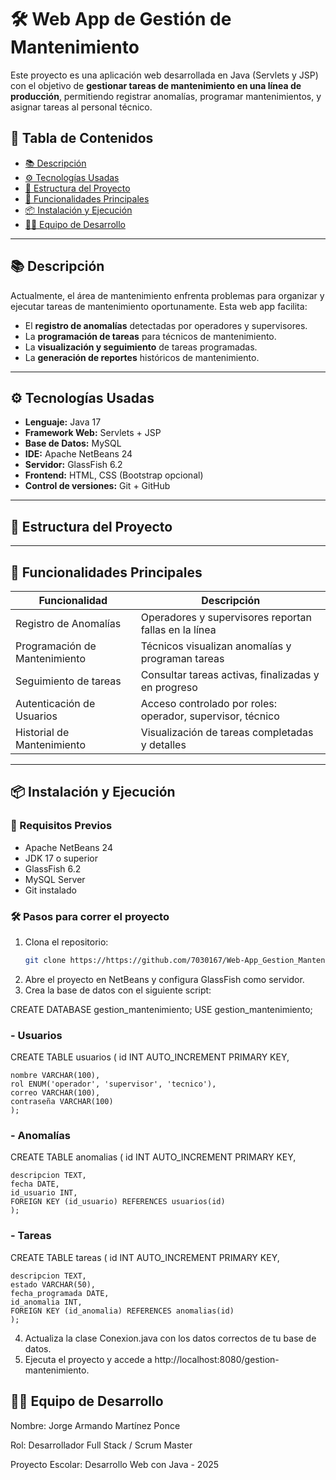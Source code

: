 # 🛠️ Web App de Gestión de Mantenimiento

Este proyecto es una aplicación web desarrollada en Java (Servlets y JSP) con el objetivo de **gestionar tareas de mantenimiento en una línea de producción**, permitiendo registrar anomalías, programar mantenimientos, y asignar tareas al personal técnico.

## 📌 Tabla de Contenidos

- [📚 Descripción](#-descripción)
- [⚙️ Tecnologías Usadas](#-tecnologías-usadas)
- [📁 Estructura del Proyecto](#-estructura-del-proyecto)
- [🧩 Funcionalidades Principales](#-funcionalidades-principales)
- [📦 Instalación y Ejecución](#-instalación-y-ejecución)
- [🧑‍💻 Equipo de Desarrollo](#-equipo-de-desarrollo)

---

## 📚 Descripción

Actualmente, el área de mantenimiento enfrenta problemas para organizar y ejecutar tareas de mantenimiento oportunamente. Esta web app facilita:

- El **registro de anomalías** detectadas por operadores y supervisores.
- La **programación de tareas** para técnicos de mantenimiento.
- La **visualización y seguimiento** de tareas programadas.
- La **generación de reportes** históricos de mantenimiento.

---

## ⚙️ Tecnologías Usadas

- **Lenguaje:** Java 17
- **Framework Web:** Servlets + JSP
- **Base de Datos:** MySQL
- **IDE:** Apache NetBeans 24
- **Servidor:** GlassFish 6.2
- **Frontend:** HTML, CSS (Bootstrap opcional)
- **Control de versiones:** Git + GitHub

---

## 📁 Estructura del Proyecto


---

## 🧩 Funcionalidades Principales

| Funcionalidad                         | Descripción                                                   |
|--------------------------------------|---------------------------------------------------------------|
| Registro de Anomalías                | Operadores y supervisores reportan fallas en la línea         |
| Programación de Mantenimiento        | Técnicos visualizan anomalías y programan tareas              |
| Seguimiento de tareas                | Consultar tareas activas, finalizadas y en progreso           |
| Autenticación de Usuarios            | Acceso controlado por roles: operador, supervisor, técnico    |
| Historial de Mantenimiento           | Visualización de tareas completadas y detalles                |

---

## 📦 Instalación y Ejecución

### 🔧 Requisitos Previos

- Apache NetBeans 24
- JDK 17 o superior
- GlassFish 6.2
- MySQL Server
- Git instalado

### 🛠️ Pasos para correr el proyecto

1. Clona el repositorio:
   ```bash
   git clone https://https://github.com/7030167/Web-App_Gestion_Mantenimiento_jorge-mtz.git

2. Abre el proyecto en NetBeans y configura GlassFish como servidor.
3. Crea la base de datos con el siguiente script:

 CREATE DATABASE gestion_mantenimiento;
USE gestion_mantenimiento;

### - Usuarios

CREATE TABLE usuarios (
    id INT AUTO_INCREMENT PRIMARY KEY,
    
    nombre VARCHAR(100), 
    rol ENUM('operador', 'supervisor', 'tecnico'),
    correo VARCHAR(100),
    contraseña VARCHAR(100)
    );

### - Anomalías

CREATE TABLE anomalias (
    id INT AUTO_INCREMENT PRIMARY KEY,
    
    descripcion TEXT,
    fecha DATE,
    id_usuario INT,
    FOREIGN KEY (id_usuario) REFERENCES usuarios(id)
    );

### - Tareas

CREATE TABLE tareas (
    id INT AUTO_INCREMENT PRIMARY KEY,
    
    descripcion TEXT,
    estado VARCHAR(50),
    fecha_programada DATE,
    id_anomalia INT,
    FOREIGN KEY (id_anomalia) REFERENCES anomalias(id)
    );

  
4. Actualiza la clase Conexion.java con los datos correctos de tu base de datos.
6. Ejecuta el proyecto y accede a http://localhost:8080/gestion-mantenimiento.  



## 🧑‍💻 Equipo de Desarrollo
Nombre: Jorge Armando Martínez Ponce

Rol: Desarrollador Full Stack / Scrum Master

Proyecto Escolar: Desarrollo Web con Java - 2025
